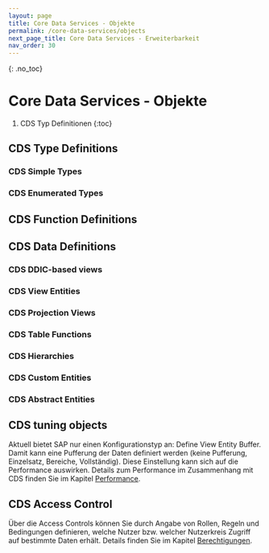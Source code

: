 ```yaml
---
layout: page
title: Core Data Services - Objekte
permalink: /core-data-services/objects
next_page_title: Core Data Services - Erweiterbarkeit
nav_order: 30
---
```


{: .no_toc}
# Core Data Services - Objekte

1. CDS Typ Definitionen
{:toc}

## CDS Type Definitions

### CDS Simple Types

### CDS Enumerated Types

## CDS Function Definitions

## CDS Data Definitions

### CDS DDIC-based views

### CDS View Entities

### CDS Projection Views

### CDS Table Functions

### CDS Hierarchies

### CDS Custom Entities

### CDS Abstract Entities

## CDS tuning objects
Aktuell bietet SAP nur einen Konfigurationstyp an: Define View Entity Buffer. Damit kann eine Pufferung der Daten definiert werden (keine Pufferung, Einzelsatz, Bereiche, Vollständig). Diese Einstellung kann sich auf die Performance auswirken. Details zum Performance im Zusammenhang mit CDS finden Sie im Kapitel [Performance](/core-data-services/performance).

## CDS Access Control
Über die Access Controls können Sie durch Angabe von Rollen, Regeln und Bedingungen definieren, welche Nutzer bzw. welcher Nutzerkreis Zugriff auf bestimmte Daten erhält. Details finden Sie im Kapitel [Berechtigungen](/core-data-services/authorizations).